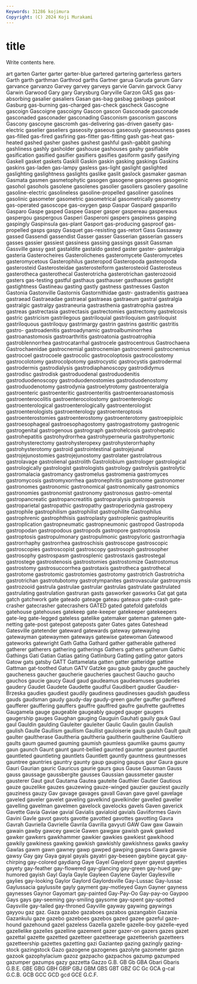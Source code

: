 ```yaml
---
Keywords: 31286 kojimura
Copyright: (C) 2024 Koji Murakami
---
```


# title

Write contents here.



art garten Garter garter garter-blue gartered gartering
garterless garters Garth garth garthman Garthrod garths Gartner garua Garuda
garum Garv garvance garvanzo Garvey garvey garveys garvie Garvin garvock
Garvy Garwin Garwood Gary gary Garysburg Garyville Garzon GAS gas
gas-absorbing gasalier gasaliers Gasan gas-bag gasbag gasbags gasboat Gasburg gas-burning
gas-charged gas-check gascheck Gascogne gascoign Gascoigne gascoigny Gascon gascon Gasconade
gasconade gasconaded gasconader gasconading Gasconism gasconism gascons Gascony gascoyne gascromh
gas-delivering gas-driven gaseity gas-electric gaselier gaseliers gaseosity gaseous gaseously gaseousness
gases gas-filled gas-fired gasfiring gas-fitter gas-fitting gash gas-heat gas-heated gashed
gasher gashes gashest gashful gash-gabbit gashing gashliness gashly gasholder gashouse
gashouses gashy gasifiable gasification gasified gasifier gasifiers gasifies gasiform gasify
gasifying Gaskell gasket gaskets Gaskill Gaskin gaskin gasking gaskings Gaskins
gaskins gas-laden gas-lampy gasless gas-light gaslight gaslighted gaslighting gaslightness gaslights
gaslike gaslit gaslock gasmaker gasman Gasmata gasmen gasmetophytic gasogen gasogene
gasogenes gasogenic gasohol gasohols gasolene gasolenes gasolier gasoliers gasoliery gasoline
gasoline-electric gasolineless gasoline-propelled gasoliner gasolines gasolinic gasometer gasometric gasometrical gasometrically
gasometry gas-operated gasoscope gas-oxygen gasp Gaspar Gaspard gasparillo Gasparo Gaspe
gasped Gaspee Gasper gasper gaspereau gaspereaus gaspergou gaspergous Gasperi Gasperoni
gaspers gaspiness gasping gaspingly Gaspinsula gas-plant Gasport gas-producing gasproof gas-propelled
gasps gaspy Gasquet gas-resisting gas-retort Gass Gassaway gassed Gassendi gassendist
Gasser gasser Gasserian gasserian gassers gasses gassier gassiest gassiness gassing
gassings gassit Gassman Gassville gassy gast gastaldite gastaldo gasted gaster
gaster- gasteralgia gasteria Gasterocheires Gasterolichenes gasteromycete Gasteromycetes gasteromycetous Gasterophilus gasteropod
Gasteropoda gasteropoda gasterosteid Gasterosteidae gasterosteiform gasterosteoid Gasterosteus gasterotheca gasterothecal Gasterotricha
gasterotrichan gasterozooid gasters gas-testing gastful gasthaus gasthauser gasthauses gastight gastightness
Gastineau gasting gastly gastness gastnesses Gaston Gastonia Gastonville Gastornis Gastornithidae
gastr- gastradenitis gastraea gastraead Gastraeadae gastraeal gastraeas gastraeum gastral gastralgia
gastralgic gastralgy gastraneuria gastrasthenia gastratrophia gastrea gastreas gastrectasia gastrectasis gastrectomies
gastrectomy gastrelcosis gastric gastricism gastrilegous gastriloquial gastriloquism gastriloquist gastriloquous gastriloquy
gastrimargy gastrin gastrins gastritic gastritis gastro- gastroadenitis gastroadynamic gastroalbuminorrhea gastroanastomosis
gastroarthritis gastroatonia gastroatrophia gastroblennorrhea gastrocatarrhal gastrocele gastrocentrous Gastrochaena Gastrochaenidae gastrocnemial
gastrocnemian gastrocnemii gastrocnemius gastrocoel gastrocoele gastrocolic gastrocoloptosis gastrocolostomy gastrocolotomy gastrocolpotomy
gastrocystic gastrocystis gastrodermal gastrodermis gastrodialysis gastrodiaphanoscopy gastrodidymus gastrodisc gastrodisk gastroduodenal
gastroduodenitis gastroduodenoscopy gastroduodenostomies gastroduodenostomy gastroduodenotomy gastrodynia gastroelytrotomy gastroenteralgia gastroenteric gastroenteritic
gastroenteritis gastroenteroanastomosis gastroenterocolitis gastroenterocolostomy gastroenterologic gastroenterological gastroenterologically gastroenterologist gastroenterologists gastroenterology
gastroenteroptosis gastroenterostomies gastroenterostomy gastroenterotomy gastroepiploic gastroesophageal gastroesophagostomy gastrogastrotomy gastrogenic gastrogenital
gastrogenous gastrograph gastrohelcosis gastrohepatic gastrohepatitis gastrohydrorrhea gastrohyperneuria gastrohypertonic gastrohysterectomy gastrohysteropexy
gastrohysterorrhaphy gastrohysterotomy gastroid gastrointestinal gastrojejunal gastrojejunostomies gastrojejunostomy gastrolater gastrolatrous gastrolavage
gastrolienal gastrolith Gastrolobium gastrologer gastrological gastrologically gastrologist gastrologists gastrology gastrolysis
gastrolytic gastromalacia gastromancy gastromelus gastromenia gastromyces gastromycosis gastromyxorrhea gastronephritis gastronome
gastronomer gastronomes gastronomic gastronomical gastronomically gastronomics gastronomies gastronomist gastronomy gastronosus
gastro-omental gastropancreatic gastropancreatitis gastroparalysis gastroparesis gastroparietal gastropathic gastropathy gastroperiodynia gastropexy
gastrophile gastrophilism gastrophilist gastrophilite Gastrophilus gastrophrenic gastrophthisis gastroplasty gastroplenic gastropleuritis
gastroplication gastropneumatic gastropneumonic gastropod Gastropoda gastropodan gastropodous gastropods gastropore gastroptosia
gastroptosis gastropulmonary gastropulmonic gastropyloric gastrorrhagia gastrorrhaphy gastrorrhea gastroschisis gastroscope gastroscopic
gastroscopies gastroscopist gastroscopy gastrosoph gastrosopher gastrosophy gastrospasm gastrosplenic gastrostaxis gastrostegal
gastrostege gastrostenosis gastrostomies gastrostomize Gastrostomus gastrostomy gastrosuccorrhea gastrotaxis gastrotheca gastrothecal
gastrotome gastrotomic gastrotomies gastrotomy gastrotrich Gastrotricha gastrotrichan gastrotubotomy gastrotympanites gastrovascular
gastroxynsis gastrozooid gastrula gastrulae gastrular gastrulas gastrulate gastrulated gastrulating gastrulation
gastruran gasts gasworker gasworks Gat gat gata gatch gatchwork gate
gateado gateage gateau gateaux gate-crash gate-crasher gatecrasher gatecrashers GATED gated
gatefold gatefolds gatehouse gatehouses gatekeep gate-keeper gatekeeper gatekeepers gate-leg gate-legged
gateless gatelike gatemaker gateman gatemen gate-netting gate-post gatepost gateposts gater
Gates gates Gateshead Gatesville gatetender gateward gatewards gateway gatewaying gatewayman
gatewaymen gateways gatewise gatewoman Gatewood gateworks gatewright Gath Gatha Gathard
gather gatherable gathered gatherer gatherers gathering gatherings Gathers gathers gatherum
Gathic Gathings Gati Gatian Gatias gating Gatlinburg Gatling gatling gator
gators Gatow gats gatsby GATT Gattamelata gatten gatter gatteridge gattine
Gattman gat-toothed Gatun GATV Gatzke gau gaub gauby gauche gauchely
gaucheness gaucher gaucherie gaucheries gauchest Gaucho gaucho gauchos gaucie gaucy
Gaud gaud gaudeamus gaudeamuses gauderies gaudery Gaudet Gaudete Gaudette gaudful
Gaudibert gaudier Gaudier-Brzeska gaudies gaudiest gaudily gaudiness gaudinesses gaudish gaudless
gauds gaudsman gaudy gaudy-day gaudy-green gaufer gauffer gauffered gaufferer gauffering
gauffers gauffre gauffred gaufre gaufrette gaufrettes Gaugamela gauge gaugeable gaugeably
gauged gauger gaugers gaugership gauges Gaughan gauging Gauguin Gauhati gauily
gauk Gaul gaul Gauldin gaulding Gauleiter gauleiter Gaulic Gaulin gaulin
Gaulish gaulish Gaulle Gaullism gaullism Gaullist gauloiserie gauls gaulsh Gault
gault gaulter gaultherase Gaultheria gaultheria gaultherin gaultherine Gaultiero gaults gaum
gaumed gauming gaumish gaumless gaumlike gaums gaumy gaun gaunch Gaunt
gaunt gaunt-bellied gaunted gaunter gauntest gauntlet gauntleted gauntleting gauntlets Gauntlett
gauntly gauntness gauntnesses gauntree gauntries gauntry gaunty gaup gauping gaupus
gaur Gaura gaure Gauri Gaurian gauric Gauricus gaurie gaurs gaus
Gause Gausman Gauss gauss gaussage gaussbergite gausses Gaussian gaussmeter gauster
gausterer Gaut gaut Gautama Gautea gauteite Gauthier Gautier Gautious gauze
gauzelike gauzes gauzewing gauze-winged gauzier gauziest gauzily gauziness gauzy Gav
gavage gavages gavall Gavan gave gavel gavelage gaveled gaveler gavelet
gaveling gavelkind gavelkinder gavelled gaveller gavelling gavelman gavelmen gavelock gavelocks
gavels Gaven gaverick Gavette Gavia Gaviae gavial Gavialis gavialoid gavials
Gaviiformes Gavin Gavini Gavle gavot gavots gavotte gavotted gavottes gavotting
Gavra Gavrah Gavriella Gavrielle Gavrila Gavrilla gavyuti GAW Gaw gaw
Gawain gawain gawby gawcey gawcie Gawen gawgaw gawish gawk gawked
gawker gawkers gawkhammer gawkier gawkies gawkiest gawkihood gawkily gawkiness gawking
gawkish gawkishly gawkishness gawks gawky Gawlas gawm gawn gawney gawp
gawped gawping gawps Gawra gawsie gawsy Gay gay Gaya gayal
gayals gayatri gay-beseen gaybine gaycat gay-chirping gay-colored gaydiang Gaye Gayel
Gayelord gayer gayest gayeties gayety gay-feather gay-flowered gay-glancing gay-green gay-hued
gay-humored gayish Gayl Gayla Gayle Gayleen Gaylene Gayler Gaylesville gaylies
gay-looking Gaylor Gaylord Gaylordsville Gay-Lussac Gay-lussac Gaylussacia gaylussite gayly gayment
gay-motleyed Gayn Gayner gayness gaynesses Gaynor Gayomart gay-painted Gay-Pay-Oo Gay-pay-oo
Gaypoo Gays gays gay-seeming gay-smiling gaysome gay-spent gay-spotted Gaysville gay-tailed
gay-throned Gayville gayway gaywing gaywings gayyou gaz gaz. Gaza gazabo
gazaboes gazabos gazangabin Gazania Gazankulu gaze gazebo gazeboes gazebos gazed
gazee gazeful gaze-hound gazehound gazel gazeless Gazella gazelle gazelle-boy gazelle-eyed
gazellelike gazelles gazelline gazement gazer gazer-on gazers gazes gazet gazettal
gazette gazetted gazetteer gazetteerage gazetteerish gazetteers gazetteership gazettes gazetting gazi
Gaziantep gazing gazingly gazing-stock gazingstock Gazo gazogene gazogenes gazolyte gazometer
gazon gazook gazophylacium gazoz gazpacho gazpachos gazump gazumped gazumper gazumps
gazy gazzetta Gazzo G.B. GB Gb GBA Gbari Gbaris G.B.E.
GBE GBG GBH GBIP GBJ GBM GBS GBT GBZ GC
Gc GCA g-cal G.C.B. GCB GCC GCD gcd GCE G.C.F.
